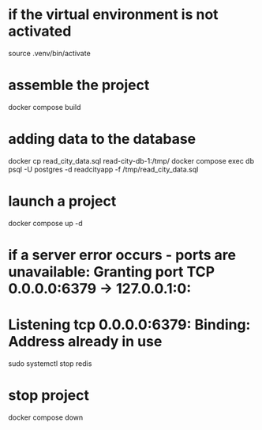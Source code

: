 # if the virtual environment is not activated
source .venv/bin/activate 

# assemble the project
docker compose build

# adding data to the database
docker cp read_city_data.sql read-city-db-1:/tmp/
docker compose exec db psql -U postgres -d readcityapp -f /tmp/read_city_data.sql

# launch a project
docker compose up -d

# if a server error occurs - ports are unavailable: Granting port TCP 0.0.0.0:6379 -> 127.0.0.1:0: 
# Listening tcp 0.0.0.0:6379: Binding: Address already in use
sudo systemctl stop redis

# stop project
docker compose down
